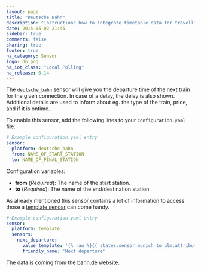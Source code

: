 ```yaml
---
layout: page
title: "Deutsche Bahn"
description: "Instructions how to integrate timetable data for travelling in Germany within Home Assistant."
date: 2015-06-02 21:45
sidebar: true
comments: false
sharing: true
footer: true
ha_category: Sensor
logo: db.png
ha_iot_class: "Local Polling"
ha_release: 0.14
---
```



The `deutsche_bahn` sensor will give you the departure time of the next train for the given connection. In case of a delay, the delay is also shown. Additional details are used to inform about eg. the type of the train, price, and if it is ontime.

To enable this sensor, add the following lines to your `configuration.yaml` file:

```yaml
# Example configuration.yaml entry
sensor:
  platform: deutsche_bahn
  from: NAME_OF_START_STATION
  to: NAME_OF_FINAL_STATION
```

Configuration variables:

- **from** (*Required*): The name of the start station.
- **to** (*Required*): The name of the end/destination station.

As already mentioned this sensor contains a lot of information to access those a [template senosr](/components/sensor.template/) can come handy.

```yaml
# Example configuration.yaml entry
sensor:
  platform: template
  sensors:
    next_departure:
      value_template: '{% raw %}{{ states.sensor.munich_to_ulm.attributes.next }}{% endraw %}'
      friendly_name: 'Next departure'
```

The data is coming from the [bahn.de](http://www.bahn.de/p/view/index.shtml) website.
